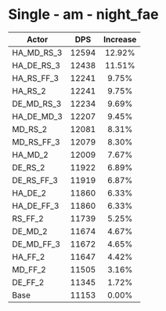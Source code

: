 # Single - am - night_fae
| Actor | DPS | Increase |
|---|:---:|:---:|
|HA_MD_RS_3|12594|12.92%|
|HA_DE_RS_3|12438|11.51%|
|HA_RS_FF_3|12241|9.75%|
|HA_RS_2|12241|9.75%|
|DE_MD_RS_3|12234|9.69%|
|HA_DE_MD_3|12207|9.45%|
|MD_RS_2|12081|8.31%|
|MD_RS_FF_3|12079|8.30%|
|HA_MD_2|12009|7.67%|
|DE_RS_2|11922|6.89%|
|DE_RS_FF_3|11919|6.87%|
|HA_DE_2|11860|6.33%|
|HA_DE_FF_3|11860|6.33%|
|RS_FF_2|11739|5.25%|
|DE_MD_2|11674|4.67%|
|DE_MD_FF_3|11672|4.65%|
|HA_FF_2|11647|4.42%|
|MD_FF_2|11505|3.16%|
|DE_FF_2|11345|1.72%|
|Base|11153|0.00%|
